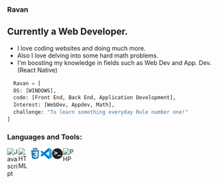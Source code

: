 ### Ravan


## Currently a Web Developer.

-  I love coding websites and doing much more.  
-  Also I love delving into some hard math problems.
-  I'm boosting my knowledge in fields such as Web Dev and App. Dev. (React Native) 


```py
  Ravan = [
  OS: [WINDOWS],  
  code: [Front End, Back End, Application Development],
  Interest: [WebDev, Appdev, Math],
  challenge: "To learn something everyday Rule number one!"
]
```

### Languages and Tools:
	

<img align="left" alt="Javascript" width="26px" src="https://upload.wikimedia.org/wikipedia/commons/9/99/Unofficial_JavaScript_logo_2.svg"/>
<img align="left" alt="HTML" width="26px" src="https://www.pngrepo.com/png/197982/180/html.png"/>
<img align="left" alt="CSS" width="26px" src="https://raw.githubusercontent.com/github/explore/80688e429a7d4ef2fca1e82350fe8e3517d3494d/topics/css/css.png"/>
<img align="left" alt="Visual Studio Code" width="26px" src="https://raw.githubusercontent.com/github/explore/80688e429a7d4ef2fca1e82350fe8e3517d3494d/topics/visual-studio-code/visual-studio-code.png" />
<img align="left" alt="Terminal" width="26px" src="https://raw.githubusercontent.com/github/explore/80688e429a7d4ef2fca1e82350fe8e3517d3494d/topics/terminal/terminal.png" />
<img align="left" alt="PHP" width="26px" src="https://brandslogos.com/wp-content/uploads/images/large/php-logo.png" />


[instagram]: https://www.instagram.com/ravan_seyfullayev/
[facebook]: https://www.facebook.com/profile.php?id=100049230964647
